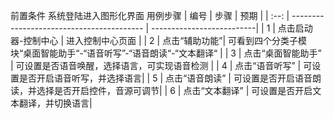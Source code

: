 前置条件
系统登陆进入图形化界面
用例步骤
| 编号 | 步骤                                      | 预期                        |
| :--: | ----------------------------------------- | --------------------------|
|  1   | 点击启动器-控制中心 | 进入控制中心页面 |
|  2   | 点击“辅助功能”| 可看到四个分类子模块“桌面智能助手“-“语音听写”-“语音朗读“-“文本翻译“ |
|  3   | 点击“桌面智能助手”   | 可设置是否语音唤醒，选择语言，可实现语音检测 |
|  4   | 点击“语音听写”    | 可设置是否开启语音听写，并选择语言|
|  5   | 点击“语音朗读”    | 可设置是否开启语音朗读，并选择是否开启控件，音源可调节|
|  6   | 点击“文本翻译”    | 可设置是否开启文本翻译，并切换语言|